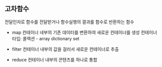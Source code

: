 ## 고차함수

전달인자로 함수를 전달받거나
함수실행의 결과를 함수로 반환하는 함수

- map
컨테이너 네부의 기존 데이터를 변환하여 새로운 컨테이너를 생성
컨테이너 타입: 콜렉션 - array dictionary set

- filter
컨테이너 내부의 값을 걸러서 새로운 컨테이너로 추출

- reduce
  컨테이너 내부의 콘텐츠를 하나로 통합

